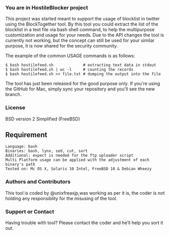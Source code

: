 ### You are in HostileBlocker project
This project was started meant to support the usage of blocklist in twitter using the BlockTogether tool. 
By this tool you could  extract the list of the blocklist in a text file via bash shell command, to help the multipurpose customization and usage for your needs. Due to the API changes the tool is currently not working, but the concept can still be used for your similar purpose, it is now shared for the security community.

The example of the common USAGE commands is as follows:

```
$ bash hostilefeed.sh             # extracting text data in stdout
$ bash hostilefeed.sh | wc -l     # counting the records
$ bash hostilefeed.sh >> file.txt # dumping the output into the file
```

The tool has just been released for the good purpose only.
If you're using the GitHub for Mac, simply sync your repository and you'll see the new branch.

### License
BSD version 2 Simplified (FreeBSD)

## Requirement
```
Language: bash
Binaries: bash, lynx, sed, cut, sort
Additional: expect is needed for the ftp uploader script
Multi Platform usage can be applied with the adjustment of each binary's path
Tested on: Mc OS X, Solaris 10 Intel, FreeBSD 10 & Debian Wheezy 
```

### Authors and Contributors
This tool is coded by @unixfreaxjp,was working as per it is, the coder is not holding any responsiblity for the misusing of the tool.

### Support or Contact
Having trouble with tool? Please contact the coder and he’ll help you sort it out.
